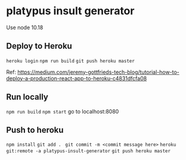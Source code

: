 # platypus insult generator

Use node 10.18

## Deploy to Heroku

`heroku login`
`npm run build`
`git push heroku master`

Ref: https://medium.com/jeremy-gottfrieds-tech-blog/tutorial-how-to-deploy-a-production-react-app-to-heroku-c4831dfcfa08

## Run locally
`npm run build`
`npm start`
go to localhost:8080

## Push to heroku
`npm install`
`git add . `
`git commit -m <commit message here>`
`heroku git:remote -a platypus-insult-generator`
`git push heroku master`
